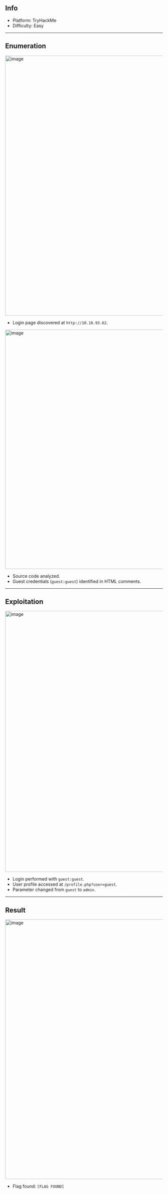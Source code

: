 ## Info
- Platform: TryHackMe  
- Difficulty: Easy  

---

## Enumeration
<img width="1919" height="831" alt="image" src="https://github.com/user-attachments/assets/3371018c-add3-487d-a97f-acb9cd02bfd7" />

- Login page discovered at `http://10.10.93.62`.  

<img width="1919" height="765" alt="image" src="https://github.com/user-attachments/assets/b125aacf-1632-4639-a5e9-09d4789ddc8b" />

- Source code analyzed.  
- Guest credentials (`guest:guest`) identified in HTML comments.  

---

## Exploitation
<img width="1918" height="834" alt="image" src="https://github.com/user-attachments/assets/c6c50942-f5d2-429c-8006-0ebe43c85257" />

- Login performed with `guest:guest`.  
- User profile accessed at `/profile.php?user=guest`.  
- Parameter changed from `guest` to `admin`.  

---

## Result
<img width="1913" height="830" alt="image" src="https://github.com/user-attachments/assets/e0acb7bb-f434-4102-b7fb-4e73034b35f7" />

- Flag found: `[FLAG FOUND]`
